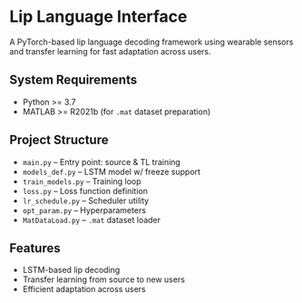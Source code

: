 # Lip Language Interface

A PyTorch-based lip language decoding framework using wearable sensors and transfer learning for fast adaptation across users.

## System Requirements
- Python >= 3.7  
- MATLAB >= R2021b (for `.mat` dataset preparation)

## Project Structure
- `main.py` – Entry point: source & TL training  
- `models_def.py` – LSTM model w/ freeze support  
- `train_models.py` – Training loop  
- `loss.py` – Loss function definition  
- `lr_schedule.py` – Scheduler utility  
- `opt_param.py` – Hyperparameters  
- `MatDataLoad.py` – `.mat` dataset loader  

## Features
- LSTM-based lip decoding  
- Transfer learning from source to new users  
- Efficient adaptation across users  
